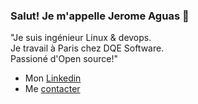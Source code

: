 ### Salut! Je m'appelle Jerome Aguas 👋
  
"Je suis ingénieur Linux & devops.  
Je travail à Paris chez DQE Software.  
Passioné d'Open source!"


 * Mon [Linkedin](https://www.linkedin.com/in/j%C3%A9r%C3%B4me-aguas/)  
 * Me [contacter](jeromeaguas@gmail.com)


<!--
**jeyinked/jeyinked** is a ✨ _special_ ✨ repository because its `README.md` (this file) appears on your GitHub profile.

Here are some ideas to get you started:

- 🔭 I’m currently working on ...
- 🌱 I’m currently learning ...
- 👯 I’m looking to collaborate on ...
- 🤔 I’m looking for help with ...
- 💬 Ask me about ...
- 📫 How to reach me: ...
- 😄 Pronouns: ...
- ⚡ Fun fact: ...
-->
